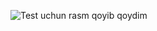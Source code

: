 ![Test uchun rasm qoyib qoydim](https://storage.kun.uz/source/thumbnails/_medium/10/DnjMpjtqaNFm7w2BQG2a7ZFDot4isF2q_medium.jpg)
